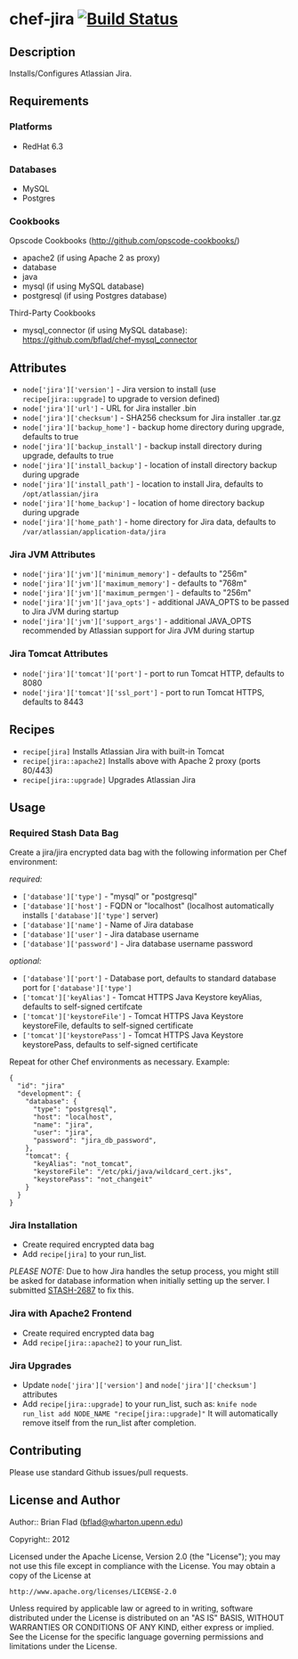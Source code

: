 # chef-jira [![Build Status](https://secure.travis-ci.org/bflad/chef-jira.png?branch=master)](http://travis-ci.org/bflad/chef-jira)

## Description

Installs/Configures Atlassian Jira.

## Requirements

### Platforms

* RedHat 6.3

### Databases

* MySQL
* Postgres

### Cookbooks

Opscode Cookbooks (http://github.com/opscode-cookbooks/)

* apache2 (if using Apache 2 as proxy)
* database
* java
* mysql (if using MySQL database)
* postgresql (if using Postgres database)

Third-Party Cookbooks

* mysql_connector (if using MySQL database): https://github.com/bflad/chef-mysql_connector

## Attributes

* `node['jira']['version']` - Jira version to install (use
  `recipe[jira::upgrade]` to upgrade to version defined)
* `node['jira']['url']` - URL for Jira installer .bin
* `node['jira']['checksum']` - SHA256 checksum for Jira installer .tar.gz
* `node['jira']['backup_home']` - backup home directory during upgrade,
  defaults to true
* `node['jira']['backup_install']` - backup install directory during upgrade,
  defaults to true
* `node['jira']['install_backup']` - location of install directory backup
  during upgrade
* `node['jira']['install_path']` - location to install Jira, defaults to
  `/opt/atlassian/jira`
* `node['jira']['home_backup']` - location of home directory backup during
  upgrade
* `node['jira']['home_path']` - home directory for Jira data, defaults to
  `/var/atlassian/application-data/jira`

### Jira JVM Attributes

* `node['jira']['jvm']['minimum_memory']` - defaults to "256m"
* `node['jira']['jvm']['maximum_memory']` - defaults to "768m"
* `node['jira']['jvm']['maximum_permgen']` - defaults to "256m"
* `node['jira']['jvm']['java_opts']` - additional JAVA_OPTS to be passed to
  Jira JVM during startup
* `node['jira']['jvm']['support_args']` - additional JAVA_OPTS recommended by
  Atlassian support for Jira JVM during startup

### Jira Tomcat Attributes

* `node['jira']['tomcat']['port']` - port to run Tomcat HTTP, defaults to
  8080
* `node['jira']['tomcat']['ssl_port']` - port to run Tomcat HTTPS, defaults
  to 8443

## Recipes

* `recipe[jira]` Installs Atlassian Jira with built-in Tomcat
* `recipe[jira::apache2]` Installs above with Apache 2 proxy (ports 80/443)
* `recipe[jira::upgrade]` Upgrades Atlassian Jira

## Usage

### Required Stash Data Bag

Create a jira/jira encrypted data bag with the following information per
Chef environment:

_required:_
* `['database']['type']` - "mysql" or "postgresql"
* `['database']['host']` - FQDN or "localhost" (localhost automatically
  installs `['database']['type']` server)
* `['database']['name']` - Name of Jira database
* `['database']['user']` - Jira database username
* `['database']['password']` - Jira database username password

_optional:_
* `['database']['port']` - Database port, defaults to standard database port for
  `['database']['type']`
* `['tomcat']['keyAlias']` - Tomcat HTTPS Java Keystore keyAlias, defaults to
  self-signed certifcate
* `['tomcat']['keystoreFile']` - Tomcat HTTPS Java Keystore keystoreFile,
  defaults to self-signed certificate
* `['tomcat']['keystorePass']` - Tomcat HTTPS Java Keystore keystorePass,
  defaults to self-signed certificate

Repeat for other Chef environments as necessary. Example:

    {
      "id": "jira"
      "development": {
        "database": {
          "type": "postgresql",
          "host": "localhost",
          "name": "jira",
          "user": "jira",
          "password": "jira_db_password",
        },
        "tomcat": {
          "keyAlias": "not_tomcat",
          "keystoreFile": "/etc/pki/java/wildcard_cert.jks",
          "keystorePass": "not_changeit"
        }
      }
    }

### Jira Installation

* Create required encrypted data bag
* Add `recipe[jira]` to your run_list.

_PLEASE NOTE:_ Due to how Jira handles the setup process, you might
still be asked for database information when initially setting up the
server. I submitted [STASH-2687](https://jira.atlassian.com/browse/STASH-2687)
to fix this.

### Jira with Apache2 Frontend

* Create required encrypted data bag
* Add `recipe[jira::apache2]` to your run_list.

### Jira Upgrades

* Update `node['jira']['version']` and `node['jira']['checksum']` attributes
* Add `recipe[jira::upgrade]` to your run_list, such as:
  `knife node run_list add NODE_NAME "recipe[jira::upgrade]"`
  It will automatically remove itself from the run_list after completion.

## Contributing

Please use standard Github issues/pull requests.

## License and Author
      
Author:: Brian Flad (<bflad@wharton.upenn.edu>)

Copyright:: 2012

Licensed under the Apache License, Version 2.0 (the "License");
you may not use this file except in compliance with the License.
You may obtain a copy of the License at

    http://www.apache.org/licenses/LICENSE-2.0

Unless required by applicable law or agreed to in writing, software
distributed under the License is distributed on an "AS IS" BASIS,
WITHOUT WARRANTIES OR CONDITIONS OF ANY KIND, either express or implied.
See the License for the specific language governing permissions and
limitations under the License.
